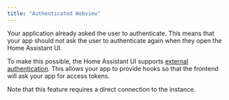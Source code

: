 ```yaml
---
title: "Authenticated Webview"
---
```


Your application already asked the user to authenticate. This means that your app should not ask the user to authenticate again when they open the Home Assistant UI.

To make this possible, the Home Assistant UI supports [external authentication](frontend_external_auth). This allows your app to provide hooks so that the frontend will ask your app for access tokens.

Note that this feature requires a direct connection to the instance.